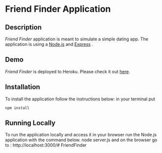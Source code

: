 # Friend Finder Application

## Description

*Friend Finder* application is meant to simulate a simple dating app. The application is using a [Node.js](https://nodejs.org/en/) and [Express](https://expressjs.com/) .

## Demo
	
*Friend Finder* is deployed to Heroku. Please check it out [here](https://fierce-fortress-60021.herokuapp.com/).

## Installation

To install the application follow the instructions below:
in your terminal put 

	npm install
	
## Running Locally

To run the application locally and access it in your browser
run the Node.js application with the command below.
	node server.js
and on the browser go to :
http://localhost:3000/# FriendFinder
